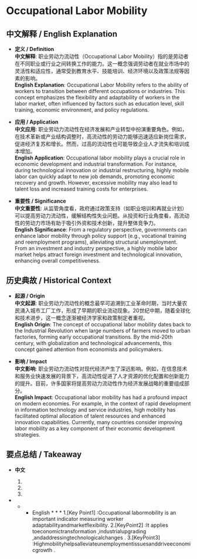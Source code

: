 # Occupational Labor Mobility

## 中文解释 / English Explanation

* **定义 / Definition**  
  **中文解释**: 职业劳动力流动性（Occupational Labor Mobility）指的是劳动者在不同职业或行业之间转换工作的能力。这一概念强调劳动者在就业市场中的灵活性和适应性，通常受到教育水平、技能培训、经济环境以及政策法规等因素的影响。  
  **English Explanation**: Occupational Labor Mobility refers to the ability of workers to transition between different occupations or industries. This concept emphasizes the flexibility and adaptability of workers in the labor market, often influenced by factors such as education level, skill training, economic environment, and policy regulations.

* **应用 / Application**  
  **中文应用**: 职业劳动力流动性在经济发展和产业转型中扮演重要角色。例如，在技术革新或产业结构调整时，高流动性的劳动力能够迅速适应新岗位需求，促进经济复苏和增长。然而，过高的流动性也可能导致企业人才流失和培训成本增加。  
  **English Application**: Occupational labor mobility plays a crucial role in economic development and industrial transformation. For instance, during technological innovation or industrial restructuring, highly mobile labor can quickly adapt to new job demands, promoting economic recovery and growth. However, excessive mobility may also lead to talent loss and increased training costs for enterprises.

* **重要性 / Significance**  
  **中文重要性**: 从监管角度看，政府通过政策支持（如职业培训和再就业计划）可以提高劳动力流动性，缓解结构性失业问题。从投资和行业角度看，高流动性的劳动力市场有助于吸引外资和技术创新，提升整体竞争力。  
  **English Significance**: From a regulatory perspective, governments can enhance labor mobility through policy support (e.g., vocational training and reemployment programs), alleviating structural unemployment. From an investment and industry perspective, a highly mobile labor market helps attract foreign investment and technological innovation, enhancing overall competitiveness.

## 历史典故 / Historical Context

* **起源 / Origin**  
  **中文起源**: 职业劳动力流动性的概念最早可追溯到工业革命时期，当时大量农民涌入城市工厂工作，形成了早期的职业流动现象。20世纪中期，随着全球化和技术进步，这一概念逐渐被经济学家和政策制定者重视。  
  **English Origin**: The concept of occupational labor mobility dates back to the Industrial Revolution when large numbers of farmers moved to urban factories, forming early occupational transitions. By the mid-20th century, with globalization and technological advancements, this concept gained attention from economists and policymakers.

* **影响 / Impact**  
  **中文影响**: 职业劳动力流动性对现代经济产生了深远影响。例如，在信息技术和服务业快速发展的背景下，高流动性促进了人才资源的优化配置和创新能力的提升。目前，许多国家将提高劳动力流动性作为经济发展战略的重要组成部分。  
  **English Impact**: Occupational labor mobility has had a profound impact on modern economies. For example, in the context of rapid development in information technology and service industries, high mobility has facilitated optimal allocation of talent resources and enhanced innovation capabilities. Currently, many countries consider improving labor mobility as a key component of their economic development strategies.

## 要点总结 / Takeaway

* **中文**  
  1. [核心价值]:  职业劳动力流动性是衡量劳动者适应性和市场灵活性的重要指标。
  2. [使用场景]:  适用于经济转型、产业升级以及应对技术变革等场景。
  3. [延伸意义]:  高流动性有助于缓解失业问题并推动经济增长。

* * * English * * *
1.[Key Point1] :Occupational labormobility is an important indicator measuring worker adaptabilityandmarketflexibility.
2.[KeyPoint2] :It applies toeconomictransformation ,industrialupgrading ,andaddressingtechnologicalchanges .
3.[KeyPoint3] :Highmobilityhelpsalleviateunemploymentissuesanddriveeconomicgrowth .